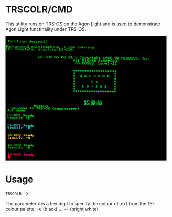 # TRSCOLR/CMD
This utility runs on TRS-OS on the Agon Light and is used to demonstrate Agon Light functinality under TRS-OS.

![TRS-OS colour screenshot](TRS-OS-colour-20230826_094048.jpg)

# Usage
`TRSCOLR -X`

The parameter `X` is a hex digit to specify the colour of text from the 16-colour palette: `-0` (black) ... `-F` (bright white)
